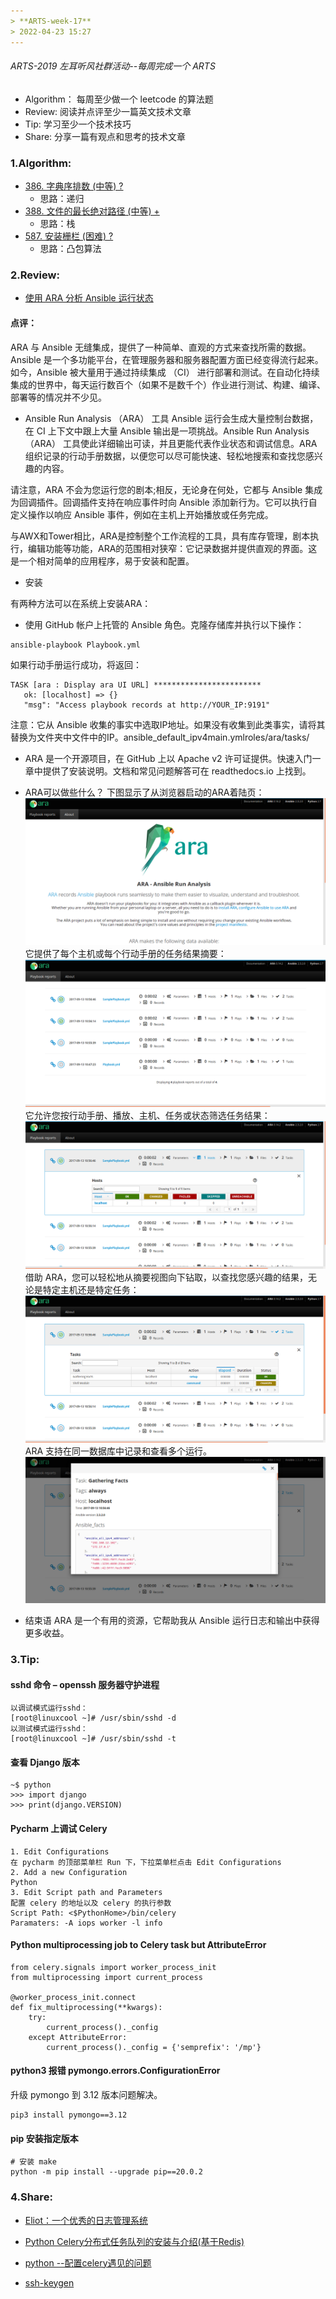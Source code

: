 ```yaml
---
> **ARTS-week-17**
> 2022-04-23 15:27
---
```



###### ARTS-2019 左耳听风社群活动--每周完成一个 ARTS
- Algorithm： 每周至少做一个 leetcode 的算法题
- Review: 阅读并点评至少一篇英文技术文章
- Tip: 学习至少一个技术技巧
- Share: 分享一篇有观点和思考的技术文章

### 1.Algorithm:

- [386. 字典序排数 (中等) ?](https://leetcode-cn.com/submissions/detail/302060545/)  
  + 思路：递归
- [388. 文件的最长绝对路径 (中等) +](https://leetcode-cn.com/submissions/detail/302716566/)  
  + 思路：栈
- [587. 安装栅栏 (困难) ?](https://leetcode-cn.com/submissions/detail/304378667/)  
  + 思路：凸包算法
  
### 2.Review:

- [使用 ARA 分析 Ansible 运行状态](https://opensource.com/article/18/5/analyzing-ansible-runs-using-ara)  

#### 点评：

ARA 与 Ansible 无缝集成，提供了一种简单、直观的方式来查找所需的数据。Ansible 是一个多功能平台，在管理服务器和服务器配置方面已经变得流行起来。如今，Ansible 被大量用于通过持续集成 （CI） 进行部署和测试。在自动化持续集成的世界中，每天运行数百个（如果不是数千个）作业进行测试、构建、编译、部署等的情况并不少见。

- Ansible Run Analysis （ARA） 工具
Ansible 运行会生成大量控制台数据，在 CI 上下文中跟上大量 Ansible 输出是一项挑战。Ansible Run Analysis （ARA） 工具使此详细输出可读，并且更能代表作业状态和调试信息。ARA 组织记录的行动手册数据，以便您可以尽可能快速、轻松地搜索和查找您感兴趣的内容。

请注意，ARA 不会为您运行您的剧本;相反，无论身在何处，它都与 Ansible 集成为回调插件。回调插件支持在响应事件时向 Ansible 添加新行为。它可以执行自定义操作以响应 Ansible 事件，例如在主机上开始播放或任务完成。

与AWX和Tower相比，ARA是控制整个工作流程的工具，具有库存管理，剧本执行，编辑功能等功能，ARA的范围相对狭窄：它记录数据并提供直观的界面。这是一个相对简单的应用程序，易于安装和配置。

- 安装

有两种方法可以在系统上安装ARA：

  - 使用 GitHub 帐户上托管的 Ansible 角色。克隆存储库并执行以下操作：
```
ansible-playbook Playbook.yml
 ```
如果行动手册运行成功，将返回：
```
TASK [ara : Display ara UI URL] ************************
   ok: [localhost] => {}
   "msg": "Access playbook records at http://YOUR_IP:9191"
```
注意：它从 Ansible 收集的事实中选取IP地址。如果没有收集到此类事实，请将其替换为文件夹中文件中的IP。ansible_default_ipv4main.ymlroles/ara/tasks/
  - ARA 是一个开源项目，在 GitHub 上以 Apache v2 许可证提供。快速入门一章中提供了安装说明。文档和常见问题解答可在 readthedocs.io 上找到。

- ARA可以做些什么？
下图显示了从浏览器启动的ARA着陆页：
![An image](./images/ARTS-week-17-1.png)
它提供了每个主机或每个行动手册的任务结果摘要：
![An image](./images/ARTS-week-17-2.png)
它允许您按行动手册、播放、主机、任务或状态筛选任务结果：
![An image](./images/ARTS-week-17-3.png)
借助 ARA，您可以轻松地从摘要视图向下钻取，以查找您感兴趣的结果，无论是特定主机还是特定任务：
![An image](./images/ARTS-week-17-4.png)
ARA 支持在同一数据库中记录和查看多个运行。
![An image](./images/ARTS-week-17-5.png)

- 结束语
ARA 是一个有用的资源，它帮助我从 Ansible 运行日志和输出中获得更多收益。


### 3.Tip:

#### sshd 命令 – openssh 服务器守护进程
```shell
以调试模式运行sshd：
[root@linuxcool ~]# /usr/sbin/sshd -d
以测试模式运行sshd：
[root@linuxcool ~]# /usr/sbin/sshd -t
```

#### 查看 Django 版本
```shell
~$ python
>>> import django
>>> print(django.VERSION)
```

#### Pycharm 上调试 Celery
```shell
1. Edit Configurations
在 pycharm 的顶部菜单栏 Run 下，下拉菜单栏点击 Edit Configurations
2. Add a new Configuration
Python
3. Edit Script path and Parameters
配置 celery 的地址以及 celery 的执行参数
Script Path: <$PythonHome>/bin/celery
Paramaters: -A iops worker -l info
```

#### Python multiprocessing job to Celery task but AttributeError
```shell
from celery.signals import worker_process_init
from multiprocessing import current_process

@worker_process_init.connect
def fix_multiprocessing(**kwargs):
    try:
        current_process()._config
    except AttributeError:
        current_process()._config = {'semprefix': '/mp'}
```

#### python3 报错 pymongo.errors.ConfigurationError
升级 pymongo 到 3.12 版本问题解决。
```shell
pip3 install pymongo==3.12
```

#### pip 安装指定版本
```shell
# 安装 make
python -m pip install --upgrade pip==20.0.2
```

### 4.Share:

- [Eliot：一个优秀的日志管理系统](https://zhuanlan.zhihu.com/p/151051999)  

- [Python Celery分布式任务队列的安装与介绍(基于Redis)](https://www.cnblogs.com/reconova-56/p/14806920.html)  

- [python --配置celery遇见的问题](https://blog.csdn.net/lyhyrc/article/details/122969267)  

- [ssh-keygen](https://www.jianshu.com/p/dd053c18e5ee)  
